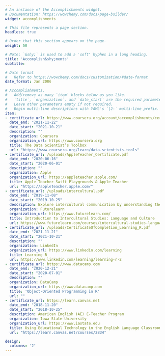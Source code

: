 ```yaml
---
# An instance of the Accomplishments widget.
# Documentation: https://wowchemy.com/docs/page-builder/
widget: accomplishments

# This file represents a page section.
headless: true

# Order that this section appears on the page.
weight: 50

# Note: `&shy;` is used to add a 'soft' hyphen in a long heading.
title: 'Accomplish&shy;ments'
subtitle:

# Date format
#   Refer to https://wowchemy.com/docs/customization/#date-format
date_format: Jan 2006

# Accomplishments.
#   Add/remove as many `item` blocks below as you like.
#   `title`, `organization`, and `date_start` are the required parameters.
#   Leave other parameters empty if not required.
#   Begin multi-line descriptions with YAML's `|2-` multi-line prefix.
item:
- certificate_url: https://www.coursera.org/account/accomplishments/certificate/RHJGYZXAXB89
  date_end: "2021-11-22"
  date_start: "2021-10-21"
  description: ""
  organization: Coursera
  organization_url: https://www.coursera.org
  title: The Data Scientist’s Toolbox
  url: "https://www.coursera.org/learn/data-scientists-tools"
- certificate_url: /uploads/AppleTeacher_Certificate.pdf
  date_end: "2020-06-16"
  date_start: "2020-06-01"
  description: ""
  organization: Apple
  organization_url: https://appleteacher.apple.com/
  title: Apple Teacher Swift Playgrounds & Apple Teacher
  url: "https://appleteacher.apple.com/"
- certificate_url: /uploads/intercultural.pdf
  date_end: "2019-11-08"
  date_start: "2019-10-25"
  description: Explore intercultural communication by understanding the relationship between language and cultural identity.
  organization: Futurelearn
  organization_url: https://www.futurelearn.com/
  title: Introduction to Intercultural Studies: Language and Culture
  url: https://www.futurelearn.com/courses/intercultural-studies-language-culture
- certificate_url: /uploads/CertificateOfCompletion_Learning_R.pdf
  date_end: "2021-11-21"
  date_start: "2021-10-21"
  description: ""
  organization: LinkedIn
  organization_url: https://www.linkedin.com/learning
  title: Learning R
  url: https://www.linkedin.com/learning/learning-r-2
- certificate_url: https://www.datacamp.com
  date_end: "2020-12-21"
  date_start: "2020-07-01"
  description: ""
  organization: DataCamp
  organization_url: https://www.datacamp.com
  title: 'Object-Oriented Programming in R'
  url: ""
- certificate_url: https://learn.canvas.net
  date_end: "2018-11-20"
  date_start: "2018-10-25"
  description: American English (AE) E-Teacher Program
  organization: Iowa State University
  organization_url: https://www.iastate.edu
  title: Using Educational Technology in the English Language Classroom
  url: "https://learn.canvas.net/courses/2834"

design:
  columns: '2' 
---
```

